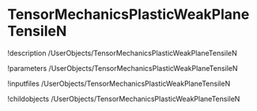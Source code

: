 <!-- MOOSE Documentation Stub: Remove this when content is added. -->

# TensorMechanicsPlasticWeakPlaneTensileN
!description /UserObjects/TensorMechanicsPlasticWeakPlaneTensileN

!parameters /UserObjects/TensorMechanicsPlasticWeakPlaneTensileN

!inputfiles /UserObjects/TensorMechanicsPlasticWeakPlaneTensileN

!childobjects /UserObjects/TensorMechanicsPlasticWeakPlaneTensileN

